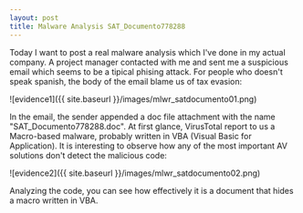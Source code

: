 ```yaml
---
layout: post
title: Malware Analysis SAT_Documento778288
---
```


Today I want to post a real malware analysis which I've done in my actual company. A project manager contacted with me and sent me a suspicious email which seems to be a tipical phising attack. For people who doesn't speak spanish, the body of the email blame us of tax evasion:

![evidence1]({{ site.baseurl }}/images/mlwr_satdocumento01.png)

In the email, the sender appended a doc file attachment with the name "SAT_Documento778288.doc". At first glance, VirusTotal report to us a Macro-based malware, probably written in VBA (Visual Basic for Application). It is interesting to observe how any of the most important AV solutions don't detect the malicious code:

![evidence2]({{ site.baseurl }}/images/mlwr_satdocumento02.png)

Analyzing the code, you can see how effectively it is a document that hides a macro written in VBA.
